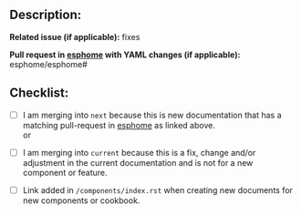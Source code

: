 ## Description:


**Related issue (if applicable):** fixes <link to issue>

**Pull request in [esphome](https://github.com/esphome/esphome) with YAML changes (if applicable):** esphome/esphome#<esphome PR number goes here>

## Checklist:

  - [ ] I am merging into `next` because this is new documentation that has a matching pull-request in [esphome](https://github.com/esphome/esphome) as linked above.  
    or
  - [ ] I am merging into `current` because this is a fix, change and/or adjustment in the current documentation and is not for a new component or feature.

  - [ ] Link added in `/components/index.rst` when creating new documents for new components or cookbook.

